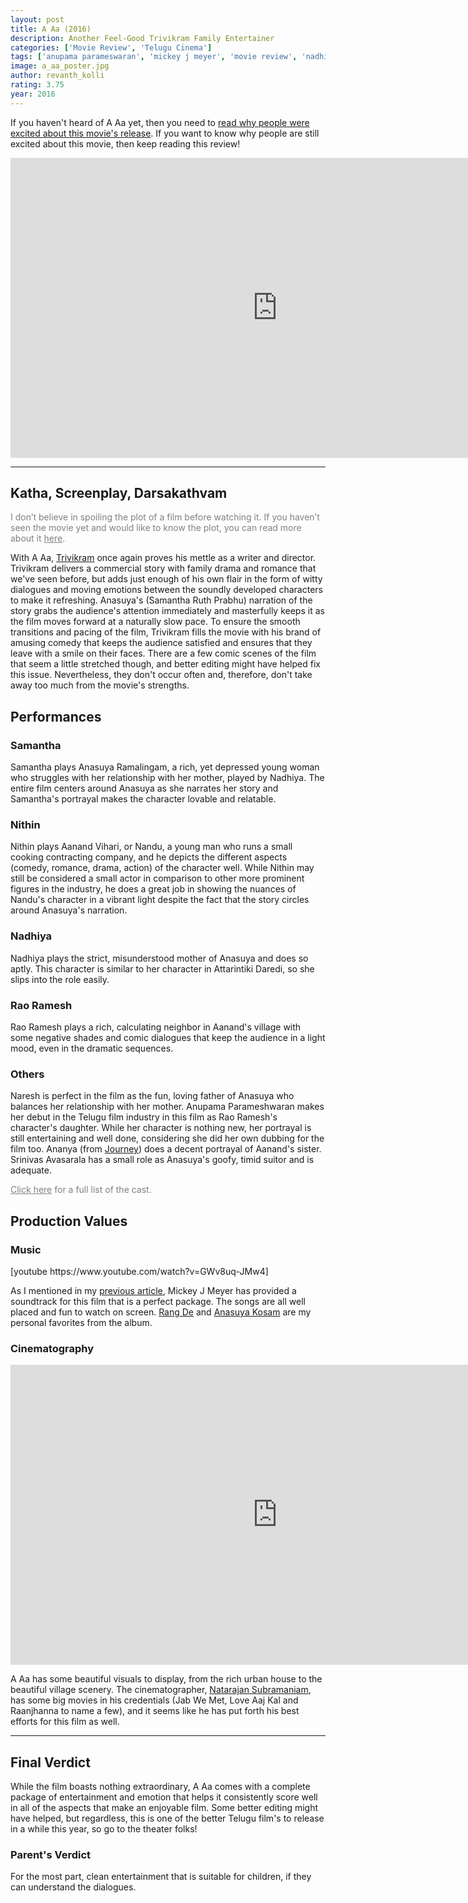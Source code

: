 ```yaml
---
layout: post
title: A Aa (2016)
description: Another Feel-Good Trivikram Family Entertainer
categories: ['Movie Review', 'Telugu Cinema']
tags: ['anupama parameswaran', 'mickey j meyer', 'movie review', 'nadhiya', 'naresh', 'natarajan subramaniam', 'nithiin', 'rao ramesh', 'samantha', 'telugu movie', 'trivikram']
image: a_aa_poster.jpg
author: revanth_kolli
rating: 3.75
year: 2016
---
```


If you haven't heard of A Aa yet, then you need to <a href="http://manasulomaatalu.com/2016/05/31/5-things-that-are-exciting-about-a-aa/" target="_blank">read why people were excited about this movie's release</a>. If you want to know why people are still excited about this movie, then keep reading this review!

<iframe width="853" height="480" src="https://www.youtube.com/embed/V4KdbX1xvaI" frameborder="0" allowfullscreen></iframe>

<hr />

<h2><span class="review_header">Katha, Screenplay, Darsakathvam</span></h2>
<span style="color:#808080;">I don’t believe in spoiling the plot of a film before watching it. If you haven’t seen the movie yet and would like to know the plot, you can read more about it <a style="color:#808080;" href="http://www.imdb.com/title/tt5684466/plotsummary?ref_=tt_stry_pl" target="_blank">here</a>.</span>

With A Aa, <a href="https://en.wikipedia.org/wiki/Trivikram_Srinivas" target="_blank">Trivikram</a> once again proves his mettle as a writer and director. Trivikram delivers a commercial story with family drama and romance that we've seen before, but adds just enough of his own flair in the form of witty dialogues and moving emotions between the soundly developed characters to make it refreshing. Anasuya's (Samantha Ruth Prabhu) narration of the story grabs the audience's attention immediately and masterfully keeps it as the film moves forward at a naturally slow pace. To ensure the smooth transitions and pacing of the film, Trivikram fills the movie with his brand of amusing comedy that keeps the audience satisfied and ensures that they leave with a smile on their faces. There are a few comic scenes of the film that seem a little stretched though, and better editing might have helped fix this issue. Nevertheless, they don't occur often and, therefore, don't take away too much from the movie's strengths.
<h2><span class="review_header">Performances</span></h2>
<h3>Samantha</h3>
Samantha plays Anasuya Ramalingam, a rich, yet depressed young woman who struggles with her relationship with her mother, played by Nadhiya. The entire film centers around Anasuya as she narrates her story and Samantha's portrayal makes the character lovable and relatable.
<h3>Nithin</h3>
Nithin plays Aanand Vihari, or Nandu, a young man who runs a small cooking contracting company, and he depicts the different aspects (comedy, romance, drama, action) of the character well. While Nithin may still be considered a small actor in comparison to other more prominent figures in the industry, he does a great job in showing the nuances of Nandu's character in a vibrant light despite the fact that the story circles around Anasuya's narration.
<h3>Nadhiya</h3>
Nadhiya plays the strict, misunderstood mother of Anasuya and does so aptly. This character is similar to her character in Attarintiki Daredi, so she slips into the role easily.
<h3>Rao Ramesh</h3>
Rao Ramesh plays a rich, calculating neighbor in Aanand's village with some negative shades and comic dialogues that keep the audience in a light mood, even in the dramatic sequences.
<h3>Others</h3>
Naresh is perfect in the film as the fun, loving father of Anasuya who balances her relationship with her mother. Anupama Parameshwaran makes her debut in the Telugu film industry in this film as Rao Ramesh's character's daughter. While her character is nothing new, her portrayal is still entertaining and well done, considering she did her own dubbing for the film too. Ananya (from <a href="https://en.wikipedia.org/wiki/Engaeyum_Eppothum" target="_blank">Journey</a>) does a decent portrayal of Aanand's sister. Srinivas Avasarala has a small role as Anasuya's goofy, timid suitor and is adequate.

<span style="color:#808080;"><a style="color:#808080;" href="https://en.wikipedia.org/wiki/A_Aa#Cast" target="_blank">Click here</a> for a full list of the cast.</span>
<h2><span class="review_header">Production Values</span></h2>
<h3>Music</h3>
[youtube https://www.youtube.com/watch?v=GWv8uq-JMw4]

As I mentioned in my <a href="http://manasulomaatalu.com/2016/05/31/5-things-that-are-exciting-about-a-aa/" target="_blank">previous article</a>, Mickey J Meyer has provided a soundtrack for this film that is a perfect package. The songs are all well placed and fun to watch on screen. <a href="https://www.youtube.com/watch?v=ySo5O2waS9o" target="_blank">Rang De</a> and <a href="https://www.youtube.com/watch?v=RFj_RbKIzZ0" target="_blank">Anasuya Kosam</a> are my personal favorites from the album.
<h3>Cinematography</h3>
<iframe width="853" height="480" src="https://www.youtube.com/embed/LVgUY9upMyU" frameborder="0" allowfullscreen></iframe>

A Aa has some beautiful visuals to display, from the rich urban house to the beautiful village scenery. The cinematographer, <a href="https://en.wikipedia.org/wiki/Natarajan_Subramaniam" target="_blank">Natarajan Subramaniam</a>, has some big movies in his credentials (Jab We Met, Love Aaj Kal and Raanjhanna to name a few), and it seems like he has put forth his best efforts for this film as well.

<hr />

<h2><span class="review_header">Final Verdict</span></h2>
While the film boasts nothing extraordinary, A Aa comes with a complete package of entertainment and emotion that helps it consistently score well in all of the aspects that make an enjoyable film. Some better editing might have helped, but regardless, this is one of the better Telugu film's to release in a while this year, so go to the theater folks!
<h3>Parent's Verdict</h3>
For the most part, clean entertainment that is suitable for children, if they can understand the dialogues.